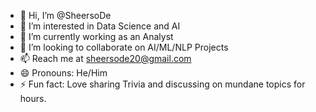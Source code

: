 - 👋 Hi, I’m @SheersoDe
- 👀 I’m interested in Data Science and AI
- 🌱 I’m currently working as an Analyst
- 💞️ I’m looking to collaborate on AI/ML/NLP Projects
- 📫 Reach me at sheersode20@gmail.com
- 😄 Pronouns: He/Him
- ⚡ Fun fact: Love sharing Trivia and discussing on mundane topics for hours.

<!---
SheersoDe/SheersoDe is a ✨ special ✨ repository because its `README.md` (this file) appears on your GitHub profile.
You can click the Preview link to take a look at your changes.
--->

